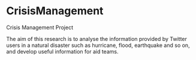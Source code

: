 # CrisisManagement
Crisis Management Project

The aim of this research is to analyse the information provided by Twitter users in a natural disaster 
such as hurricane, flood, earthquake and so on, and develop useful information for aid teams.
